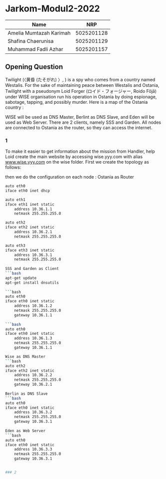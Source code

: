 # Jarkom-Modul2-2022
| Name | NRP |
| ------ | ------ |
| Amelia Mumtazah Karimah | 5025201128 |
| Shafina Chaerunisa | 5025201129 |
| Muhammad Fadli Azhar | 5025201157 |


## Opening Question
Twilight (〈黄昏 (たそがれ) 〉, <Tasogare>) is a spy who comes from a country named Westalis. For the sake of maintaining peace between Westalis and Ostania, Twilight with a pseudonym Loid Forger (ロイド・フォージャー, Roido Fōjā) under WISE organisation run his operation in Ostania by doing espionage, sabotage, tapping, and possibly murder. Here is a map of the Ostania country :

WISE will be used as DNS Master, Berlint as DNS Slave, and Eden will be used as Web Server. There are 2 clients, namely SSS and Garden. All nodes are connected to Ostania as the router, so they can access the internet.

### 1
To make it easier to get information about the mission from Handler, help Loid create the main website by accessing wise.yyy.com with alias www.wise.yyy.com on the wise folder.
First we create the topology as follows:

then we do the configuration on each node :
Ostania as Router
```bash
auto eth0
iface eth0 inet dhcp

auto eth1
iface eth1 inet static
    address 10.36.1.1
    netmask 255.255.255.0

auto eth2
iface eth2 inet static
    address 10.36.2.1
    netmask 255.255.255.0

auto eth3
iface eth3 inet static
    address 10.36.3.1
    netmask 255.255.255.0
  
SSS and Garden as Client
```bash
apt-get update         
apt-get install dnsutils 
  
```bash
auto eth0
iface eth0 inet static
    address 10.36.1.2
    netmask 255.255.255.0
    gateway 10.36.1.1
  
```bash
auto eth0
iface eth0 inet static
    address 10.36.1.3
    netmask 255.255.255.0
    gateway 10.36.1.1

Wise as DNS Master
```bash
auto eth2
iface eth2 inet static
    address 10.36.2.2
    netmask 255.255.255.0
    gateway 10.36.2.1
  
Berlin as DNS Slave
```bash
auto eth0
iface eth0 inet static
    address 10.36.3.2
    netmask 255.255.255.0
    gateway 10.36.3.1
 
Eden as Web Server
```bash
auto eth0
iface eth0 inet static
    address 10.36.3.3
    netmask 255.255.255.0
    gateway 10.36.3.1
  

### 2
  


  
